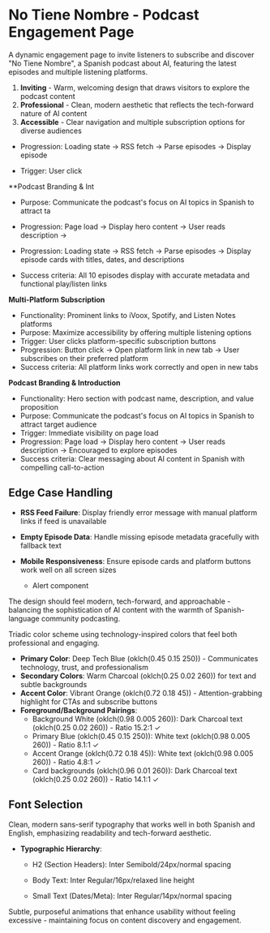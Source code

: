 # No Tiene Nombre - Podcast Engagement Page

A dynamic engagement page to invite listeners to subscribe and discover "No Tiene Nombre", a Spanish podcast about AI, featuring the latest episodes and multiple listening platforms.


1. **Inviting** - Warm, welcoming design that draws visitors to explore the podcast content
2. **Professional** - Clean, modern aesthetic that reflects the tech-forward nature of AI content
3. **Accessible** - Clear navigation and multiple subscription options for diverse audiences

- Progression: Loading state → RSS fetch → Parse episodes → Display episode 


- Trigger: User click

**Podcast Branding & Int
- Purpose: Communicate the podcast's focus on AI topics in Spanish to attract ta
- Progression: Page load → Display hero content → User reads description → 

- Progression: Loading state → RSS fetch → Parse episodes → Display episode cards with titles, dates, and descriptions
- Success criteria: All 10 episodes display with accurate metadata and functional play/listen links

**Multi-Platform Subscription**
- Functionality: Prominent links to iVoox, Spotify, and Listen Notes platforms
- Purpose: Maximize accessibility by offering multiple listening options
- Trigger: User clicks platform-specific subscription buttons
- Progression: Button click → Open platform link in new tab → User subscribes on their preferred platform
- Success criteria: All platform links work correctly and open in new tabs

**Podcast Branding & Introduction**
- Functionality: Hero section with podcast name, description, and value proposition
- Purpose: Communicate the podcast's focus on AI topics in Spanish to attract target audience
- Trigger: Immediate visibility on page load
- Progression: Page load → Display hero content → User reads description → Encouraged to explore episodes
- Success criteria: Clear messaging about AI content in Spanish with compelling call-to-action

## Edge Case Handling

- **RSS Feed Failure**: Display friendly error message with manual platform links if feed is unavailable

- **Empty Episode Data**: Handle missing episode metadata gracefully with fallback text
- **Mobile Responsiveness**: Ensure episode cards and platform buttons work well on all screen sizes

  - Alert component

The design should feel modern, tech-forward, and approachable - balancing the sophistication of AI content with the warmth of Spanish-language community podcasting.



Triadic color scheme using technology-inspired colors that feel both professional and engaging.

- **Primary Color**: Deep Tech Blue (oklch(0.45 0.15 250)) - Communicates technology, trust, and professionalism
- **Secondary Colors**: Warm Charcoal (oklch(0.25 0.02 260)) for text and subtle backgrounds
- **Accent Color**: Vibrant Orange (oklch(0.72 0.18 45)) - Attention-grabbing highlight for CTAs and subscribe buttons
- **Foreground/Background Pairings**: 
  - Background White (oklch(0.98 0.005 260)): Dark Charcoal text (oklch(0.25 0.02 260)) - Ratio 15.2:1 ✓
  - Primary Blue (oklch(0.45 0.15 250)): White text (oklch(0.98 0.005 260)) - Ratio 8.1:1 ✓
  - Accent Orange (oklch(0.72 0.18 45)): White text (oklch(0.98 0.005 260)) - Ratio 4.8:1 ✓
  - Card backgrounds (oklch(0.96 0.01 260)): Dark Charcoal text (oklch(0.25 0.02 260)) - Ratio 14.1:1 ✓

## Font Selection

Clean, modern sans-serif typography that works well in both Spanish and English, emphasizing readability and tech-forward aesthetic.

- **Typographic Hierarchy**:

  - H2 (Section Headers): Inter Semibold/24px/normal spacing  

  - Body Text: Inter Regular/16px/relaxed line height
  - Small Text (Dates/Meta): Inter Regular/14px/normal spacing



Subtle, purposeful animations that enhance usability without feeling excessive - maintaining focus on content discovery and engagement.
















